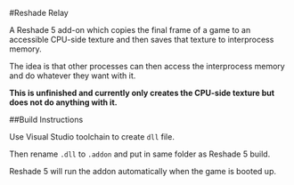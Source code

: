 #Reshade Relay

A Reshade 5 add-on which copies the final frame
of a game to an accessible CPU-side texture and then 
saves that texture to interprocess memory.

The idea is that other processes can then access the
interprocess memory and do whatever they want with it.

**This is unfinished and currently only
creates the CPU-side texture but does not do anything
with it.**

##Build Instructions

Use Visual Studio toolchain to create `dll` file.

Then rename `.dll` to `.addon` and put in same folder as
Reshade 5 build.

Reshade 5 will run the addon automatically when the game
is booted up.
